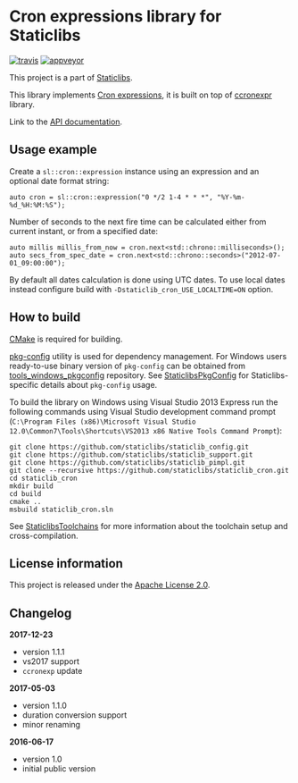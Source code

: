 Cron expressions library for Staticlibs
=======================================

[![travis](https://travis-ci.org/staticlibs/staticlib_cron.svg?branch=master)](https://travis-ci.org/staticlibs/staticlib_cron)
[![appveyor](https://ci.appveyor.com/api/projects/status/github/staticlibs/staticlib_cron?svg=true)](https://ci.appveyor.com/project/staticlibs/staticlib-cron)

This project is a part of [Staticlibs](http://staticlibs.net/).

This library implements [Cron expressions](https://en.wikipedia.org/wiki/Cron), 
it is built on top of [ccronexpr](https://github.com/staticlibs/ccronexpr) library.

Link to the [API documentation](http://staticlibs.github.io/staticlib_cron/docs/html/classstaticlib_1_1cron_1_1expression.html).

Usage example
-------------

Create a `sl::cron::expression` instance using an expression and an optional date format string:

    auto cron = sl::cron::expression("0 */2 1-4 * * *", "%Y-%m-%d_%H:%M:%S");

Number of seconds to the next fire time can be calculated either from current instant, or from a specified date:

    auto millis millis_from_now = cron.next<std::chrono::milliseconds>();
    auto secs_from_spec_date = cron.next<std::chrono::seconds>("2012-07-01_09:00:00");

By default all dates calculation is done using UTC dates.
To use local dates instead configure build with `-Dstaticlib_cron_USE_LOCALTIME=ON` option.

How to build
------------

[CMake](http://cmake.org/) is required for building.

[pkg-config](http://www.freedesktop.org/wiki/Software/pkg-config/) utility is used for dependency management.
For Windows users ready-to-use binary version of `pkg-config` can be obtained from [tools_windows_pkgconfig](https://github.com/staticlibs/tools_windows_pkgconfig) repository.
See [StaticlibsPkgConfig](https://github.com/staticlibs/wiki/wiki/StaticlibsPkgConfig) for Staticlibs-specific details about `pkg-config` usage.

To build the library on Windows using Visual Studio 2013 Express run the following commands using
Visual Studio development command prompt 
(`C:\Program Files (x86)\Microsoft Visual Studio 12.0\Common7\Tools\Shortcuts\VS2013 x86 Native Tools Command Prompt`):

    git clone https://github.com/staticlibs/staticlib_config.git
    git clone https://github.com/staticlibs/staticlib_support.git
    git clone https://github.com/staticlibs/staticlib_pimpl.git
    git clone --recursive https://github.com/staticlibs/staticlib_cron.git
    cd staticlib_cron
    mkdir build
    cd build
    cmake ..
    msbuild staticlib_cron.sln

See [StaticlibsToolchains](https://github.com/staticlibs/wiki/wiki/StaticlibsToolchains) for 
more information about the toolchain setup and cross-compilation.

License information
-------------------

This project is released under the [Apache License 2.0](http://www.apache.org/licenses/LICENSE-2.0).

Changelog
---------

**2017-12-23**

 * version 1.1.1
 * vs2017 support
 * `ccronexp` update

**2017-05-03**

 * version 1.1.0
 * duration conversion support
 * minor renaming

**2016-06-17**

 * version 1.0
 * initial public version
